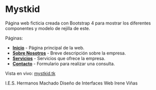 # Mystkid
Página web ficticia creada con Bootstrap 4 para mostrar los diferentes componentes y modelo de rejilla de este.

Páginas:
+ **[Inicio](index.html)** - Página principal de la web.
+ **[Sobre Nosotros](sobre.html)** - Breve descripción sobre la empresa.
+ **[Servicios](servicios.html)** - Servicios que ofrece la empresa.
+ **[Contacto](contacto.html)** - Formulario para realizar una consulta.

Vista en vivo: [mystkid.tk](mystkid.tk)

I.E.S. Hermanos Machado
Diseño de Interfaces Web
Irene Viñas
